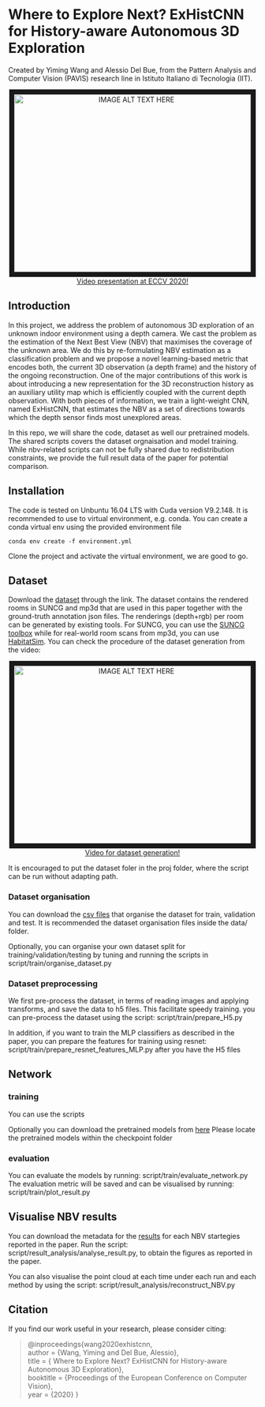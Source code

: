 # Where to Explore Next? ExHistCNN for History-aware Autonomous 3D Exploration

Created by Yiming Wang and Alessio Del Bue, from the Pattern Analysis and Computer Vision (PAVIS) research line in Istituto Italiano di Tecnologia (IIT).

<p align="center">
  <a href="http://www.youtube.com/watch?feature=player_embedded&v=r_YE-oIccxQ
" target="_blank"><img src="http://img.youtube.com/vi/r_YE-oIccxQ/0.jpg" 
alt="IMAGE ALT TEXT HERE" width="480" height="360" border="10" /></a> </br>
  <a href="http://www.youtube.com/watch?v=r_YE-oIccxQ">Video presentation at ECCV 2020!</a>
</p>


## Introduction
In this project, we address the problem of autonomous 3D exploration of an unknown indoor environment using a depth camera. We cast the problem as the estimation of the Next Best View (NBV) that maximises the coverage of the unknown area. We do this by re-formulating NBV estimation as a classification problem and we propose a novel learning-based metric that encodes both, the current 3D observation (a depth frame) and the history of the ongoing reconstruction. One of the major contributions of this work is about introducing a new representation for the 3D reconstruction history as an auxiliary utility map which is efficiently coupled with the current depth observation. With both pieces of information, we train a light-weight CNN, named ExHistCNN, that estimates the NBV as a set of directions towards which the depth sensor finds most unexplored areas. 

In this repo, we will share the code, dataset as well our pretrained models. The shared scripts covers the dataset orgnaisation and model training. While nbv-related scripts can not be fully shared due to redistribution constraints, we provide the full result data of the paper for potential comparison.


## Installation
The code is tested on Unbuntu 16.04 LTS with Cuda version V9.2.148. It is recommended to use to virtual environment, e.g. conda. You can create a conda virtual env using the provided environment file

`conda env create -f environment.yml`

Clone the project and activate the virtual environment, we are good to go.

## Dataset

Download the <a href="https://istitutoitalianotecnologia-my.sharepoint.com/:u:/g/personal/yiming_wang_iit_it/EWReM9pGq1NOop3jxORE_S8BT9bkGg27uJUzLvdOHq6AfA?e=6QrYXp">dataset</a> through the link. The dataset contains the rendered rooms in SUNCG and mp3d that are used in this paper together with the ground-truth annotation json files.
The renderings (depth+rgb) per room can be generated by existing tools. For SUNCG, you can use the [SUNCG toolbox](https://github.com/tinytangent/SUNCGtoolbox) while for real-world room scans from mp3d, you can use [HabitatSim](https://github.com/facebookresearch/habitat-sim).
You can check the procedure of the dataset generation from the video:
<p align="center">
  <a href="https://www.youtube.com/watch?v=m1UtcLF0GpE" target="_blank"><img src="http://img.youtube.com/vi/m1UtcLF0GpE/0.jpg"
alt="IMAGE ALT TEXT HERE" width="480" height="360" border="10" /></a> </br>
  <a href="http://www.youtube.com/watch?v=r_YE-oIccxQ">Video for dataset generation!</a>
</p>

It is encouraged to put the dataset foler in the proj folder, where the script can be run without adapting path.

### Dataset organisation
You can download the [csv files](https://istitutoitalianotecnologia-my.sharepoint.com/:u:/g/personal/yiming_wang_iit_it/Ec1AvAnEpehLgOWY2E3ZEJUB3gkNDVAUcxaGJkNzJDxj-Q?e=MLEy14) that organise the dataset for train, validation and test.
It is recommended the dataset organisation files inside the data/ folder.

Optionally, you can organise your own dataset split for training/validation/testing by tuning and running the scripts in script/train/organise_dataset.py

### Dataset preprocessing
We first pre-process the dataset, in terms of reading images and applying transforms, and save the data to h5 files. This facilitate speedy training.
you can pre-process the dataset using the script: script/train/prepare_H5.py

In addition, if you want to train the MLP classifiers as described in the paper, you can prepare the features for training using resnet: script/train/prepare_resnet_features_MLP.py after you have the H5 files

## Network
### training
You can use the scripts

Optionally you can download the pretrained models from [here](https://istitutoitalianotecnologia-my.sharepoint.com/:u:/g/personal/yiming_wang_iit_it/EUBOjPb27VFOsNSuF7b8__EBoQ5WemMzOOxSJxdHyrnGAg?e=BfePqo)
Please locate the pretrained models within the checkpoint folder
### evaluation
You can evaluate the models by running: script/train/evaluate_network.py
The evaluation metric will be saved and can be visualised by running: script/train/plot_result.py

## Visualise NBV results
You can download the metadata for the [results](https://istitutoitalianotecnologia-my.sharepoint.com/:u:/g/personal/yiming_wang_iit_it/EQ9TTdvz-f1MpV2OEjpJ6ksBqca_JQsJN2byhEvO7Vhutg?e=QiAXxe) for each NBV startegies reported in the paper.
Run the script: script/result_analysis/analyse_result.py, to obtain the figures as reported in the paper.

You can also visualise the point cloud at each time under each run and each method by using the script: script/result_analysis/reconstruct_NBV.py

## Citation
If you find our work useful in your research, please consider citing:
> @inproceedings{wang2020exhistcnn,\
    author = {Wang, Yiming and Del Bue, Alessio},\
    title = { Where to Explore Next? ExHistCNN for History-aware Autonomous 3D Exploration},\
    booktitle = {Proceedings of the European Conference on Computer Vision},\
    year = {2020}
}



